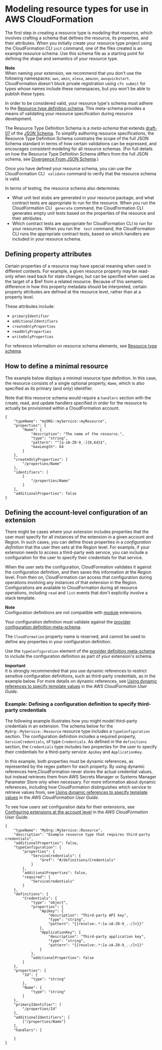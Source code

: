 # Modeling resource types for use in AWS CloudFormation<a name="resource-type-model"></a>

The first step in creating a resource type is *modeling* that resource, which involves crafting a schema that defines the resource, its properties, and their attributes\. When you initially create your resource type project using the CloudFormation CLI `init` command, one of the files created is an example resource schema\. Use this schema file as a starting point for defining the shape and semantics of your resource type\.

**Note**  
When naming your extension, we recommend that you don't use the following namespaces: `aws`, `amzn`, `alexa`, `amazon`, `awsquickstart`\. CloudFormation doesn't block private registration using `cfn submit` for types whose names include these namespaces, but you won't be able to publish these types\.

In order to be considered valid, your resource type's schema must adhere to the [Resource type definition schema](https://github.com/aws-cloudformation/aws-cloudformation-rpdk/blob/master/src/rpdk/core/data/schema/provider.definition.schema.v1.json)\. This meta\-schema provides a means of validating your resource specification during resource development\.

The Resource Type Definition Schema is a *meta\-schema* that extends [draft\-07](https://json-schema.org/draft-07/json-schema-release-notes.html) of the [JSON Schema](https://json-schema.org/)\. To simplify authoring resource specifications, the Resource Type Definition Schema constrains the scope of the full JSON Schema standard in terms of how certain validations can be expressed, and encourages consistent modeling for all resource schemas\. \(For full details on how the Resource Type Definition Schema differs from the full JSON schema, see [Divergence From JSON Schema](https://github.com/aws-cloudformation/aws-cloudformation-resource-schema/blob/master/README.md#divergence-from-json-schema)\.\)

Once you have defined your resource schema, you can use the CloudFormation CLI ` validate` command to verify that the resource schema is valid\.

In terms of testing, the resource schema also determines: 
+ What unit test stubs are generated in your resource package, and what contract tests are appropriate to run for the resource\. When you run the CloudFormation CLI ` generate` command, the CloudFormation CLI generates empty unit tests based on the properties of the resource and their attributes\.
+ Which contract tests are appropriate for CloudFormation CLI to run for your resources\. When you run the ` test` command, the CloudFormation CLI runs the appropriate contract tests, based on which handlers are included in your resource schema\.

## Defining property attributes<a name="resource-type-model-setting-properties"></a>

Certain properties of a resource may have special meaning when used in different contexts\. For example, a given resource property may be read\-only when read back for state changes, but can be specified when used as the target of a $ref from a related resource\. Because of this semantic difference in how this property metadata should be interpreted, certain property attributes are defined at the resource level, rather than at a property level\.

These attributes include:
+ `primaryIdentifier`
+ `additionalIdentifiers`
+ `createOnlyProperties`
+ `readOnlyProperties`
+ `writeOnlyProperties`

For reference information on resource schema elements, see [Resource type schema](resource-type-schema.md)\.

## How to define a minimal resource<a name="resource-type-howto-minimal"></a>

The example below displays a minimal resource type definition\. In this case, the resource consists of a single optional property, `Name`, which is also specified as its primary \(and only\) identifier\.

Note that this resource schema would require a `handlers` section with the create, read, and update handlers specified in order for the resource to actually be provisioned within a CloudFormation account\.

```
{
    "typeName": "myORG::myService::myResource",
    "properties": {
        "Name": {
            "description": "The name of the resource.",
            "type": "string",
            "pattern": "^[a-zA-Z0-9_-]{0,64}$",
            "maxLength": 64
        }
    },
    "createOnlyProperties": [
        "/properties/Name"
    ],
    "identifiers": [
        [
            "/properties/Name"
        ]
    ],
    "additionalProperties": false
}
```

## Defining the account\-level configuration of an extension<a name="resource-type-howto-configuration"></a>

There might be cases where your extension includes properties that the user must specify for all instances of the extension in a given account and Region\. In such cases, you can define those properties in a *configuration definition* that the user then sets at the Region level\. For example, if your extension needs to access a third\-party web service, you can include a configuration for the user to specify their credentials for that service\.

When the user sets the configuration, CloudFormation validates it against the configuration definition, and then saves this information at the Region level\. From then on, CloudFormation can access that configuration during operations involving any instances of that extension in the Region\. Configurations are available to CloudFormation during all resource operations, including `read` and `list` events that don't explicitly involve a stack template\.

**Note**  
Configuration definitions are not compatible with [module](modules.md) extensions\.

Your configuration definition must validate against the [provider configuration definition meta\-schema](https://github.com/aws-cloudformation/cloudformation-cli/blob/master/src/rpdk/core/data/schema/provider.configuration.definition.schema.v1.json)\.

The `CloudFormation` property name is reserved, and cannot be used to define any properties in your configuration definition\.

Use the `typeConfiguration` element of the [provider definition meta\-schema](https://github.com/aws-cloudformation/cloudformation-cli/blob/master/src/rpdk/core/data/schema/provider.definition.schema.v1.json) to include the configuration definition as part of your extension's schema\.

**Important**  
It is strongly recommended that you use dynamic references to restrict sensitive configuration definitions, such as third\-party credentials, as in the example below\. For more details on dynamic references, see [Using dynamic references to specify template values](https://docs.aws.amazon.com/AWSCloudFormation/latest/UserGuide/dynamic-references.html) in the *AWS CloudFormation User Guide*\.

### Example: Defining a configuration definition to specify third\-party credentials<a name="resource-type-howto-configuration-example"></a>

The following example illustrates how you might model third\-party credentials in an extension\. The schema below for the `MyOrg::MyService::Resource` resource type includes a `typeConfiguration` section\. The configuration definition includes a required property, `ServiceCredentials`, of type `Credentials`\. As defined in the `definitions` section, the `Credentials` type includes two properties for the user to specify their credentials for a third\-party service: `ApiKey` and `ApplicationKey`\.

In this example, both properties must be dynamic references, as represented by the regex pattern for each property\. By using dynamic references here,CloudFormation never stores the actual credential values, but instead retrieves them from AWS Secrets Manager or Systems Manager Parameter Store only when necessary\. For more information about dynamic references, including how CloudFormation distinguishes which service to retrieve values from, see [Using dynamic references to specify template values](https://docs.aws.amazon.com/AWSCloudFormation/latest/UserGuide/dynamic-references.html) in the *AWS CloudFormation User Guide*\.

To see how users set configuration data for their extensions, see [Configuring extensions at the account level](https://docs.aws.amazon.com/AWSCloudFormation/latest/UserGuide/registry-register.html#registry-set-configuration) in the *AWS CloudFormation User Guide*\.

```
{
    "typeName": "MyOrg::MyService::Resource",
    "description": "Example resource type that requires third-party credentials",
    "additionalProperties": false,
    "typeConfiguration": {
        "properties": {
            "ServiceCredentials": {
                "$ref": "#/definitions/Credentials"
            }
        },
        "additionalProperties": false,
        "required": [
            "ServiceCredentials"
        ]
    },
    "definitions": {
        "Credentials": {
            "type": "object",
            "properties": {
                "ApiKey": {
                    "description": "Third-party API key",
                    "type": "string",
                    "pattern": "{{resolve:.*:[a-zA-Z0-9_.-/]+}}"
                },
                "ApplicationKey": {
                    "description": "Third-party application key",
                    "type": "string",
                    "pattern": "{{resolve:.*:[a-zA-Z0-9_.-/]+}}"
                }
            },
            "additionalProperties": false
        }
    },
    "properties": {
        "Id": {
            "type": "string"
        },
        "Name": {
            "type": "string"
        }
    },
    "primaryIdentifier": [
        "/properties/Id"
    ],
    "additionalIdentifiers": [
        ["/properties/Name"]
    ],
    "handlers": {

    }
}
```